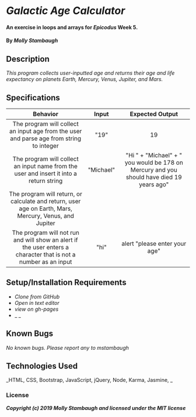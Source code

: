 
# _Galactic Age Calculator_

#### An exercise in loops and arrays for _**Epicodus**_ Week 5.

#### By _**Molly Stambaugh**_

## Description

_This program collects user-inputted age and returns their age and life expectancy on planets Earth, Mercury, Venus, Jupiter, and Mars._

## Specifications

| Behavior | Input | Expected Output |
|:-:|:-:|:-:|
|The program  will collect an input age from the user and parse age from string to  integer| "19" | 19 |
|The program will collect an input name from the user and insert it into a return string  | "Michael" | "Hi " + "Michael" + " you would be 178 on Mercury and you should have died 19 years ago"|
|The program will return, or calculate and return, user age on Earth, Mars, Mercury, Venus, and Jupiter |||
|The program will not run and will show an alert if the user enters a character that is not a number as an input| "hi" | alert "please enter your age" |


## Setup/Installation Requirements

* _Clone from GitHub_
* _Open in text editor_
* _view on gh-pages_
* _ _


## Known Bugs

_No known bugs. Please report any to mstambaugh_



## Technologies Used

_HTML, CSS, Bootstrap, JavaScript, jQuery, Node, Karma, Jasmine,  _

### License


**_Copyright (c) 2019 Molly Stambaugh and licensed under the MIT license_**
